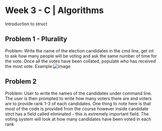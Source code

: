 # Week 3 - C | Algorithms
Introduction to struct

## Problem 1 - Plurality
Problem: Write the name of the election candidates in the cmd line, get int to ask how many people will be voting and ask the same number of time for the vote. Once all the votes have been collated, populate who has received the most vote. Example:![image](https://user-images.githubusercontent.com/87976355/149846991-2b0c59b6-2cfb-4728-b9cf-ba71a8e88eb9.png)

## Problem 2
Problem: User to write the names of the candidates under command line. The user is then prompted to write how many voters there are and voters are to provide rank 1-3 of each candidates. One thing to note here is that most of the code is provided from the course however inside candidate strct has a field called eliminated - this is extremely important field. The voting system will look at how many candidates have been voted in each rank
